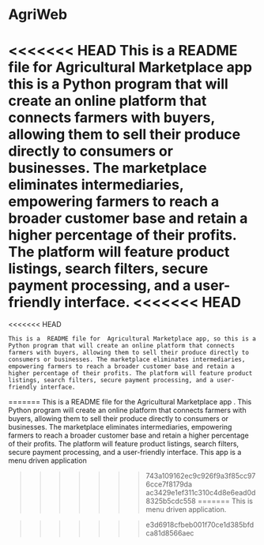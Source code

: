 # AgriWeb
<<<<<<< HEAD
This is a README file for  Agricultural Marketplace app this is a Python program that will create an online platform that connects farmers with buyers, allowing them to sell their produce directly to consumers or businesses. The marketplace eliminates intermediaries, empowering farmers to reach a broader customer base and retain a higher percentage of their profits. The platform will feature product listings, search filters, secure payment processing, and a user-friendly interface.
<<<<<<< HEAD
=======
<<<<<<< HEAD

    This is a  README file for  Agricultural Marketplace app, so this is a Python program that will create an online platform that connects farmers with buyers, allowing them to sell their produce directly to consumers or businesses. The marketplace eliminates intermediaries, empowering farmers to reach a broader customer base and retain a higher percentage of their profits. The platform will feature product listings, search filters, secure payment processing, and a user-friendly interface.
=======
This is a README file for  the Agricultural Marketplace app . This Python program will create an online platform that connects farmers with buyers, allowing them to sell their produce directly to consumers or businesses. The marketplace eliminates intermediaries, empowering farmers to reach a broader customer base and retain a higher percentage of their profits. The platform will feature product listings, search filters, secure payment processing, and a user-friendly interface.
This app is a menu driven application
>>>>>>> 743a109162ec9c926f9a3f85cc976cce7f8179da
>>>>>>> ac3429e1ef311c310c4d8e6ead0d8325b5cdc558
=======
This is menu driven application.

>>>>>>> e3d6918cfbeb001f70ce1d385bfdca81d8566aec
